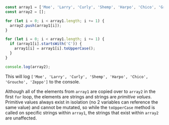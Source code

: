 ```js
const array1 = ['Moe', 'Larry', 'Curly', 'Shemp', 'Harpo', 'Chico', 'Groucho', 'Zeppo'];
const array2 = [];

for (let i = 0; i < array1.length; i += 1) {
  array2.push(array1[i]);
}

for (let i = 0; i < array1.length; i += 1) {
  if (array1[i].startsWith('C')) {
    array1[i] = array1[i].toUpperCase();
  }
}

console.log(array2);
```

This will log `['Moe', 'Larry', 'Curly', 'Shemp', 'Harpo', 'Chico', 'Groucho', 'Zeppo']` to the console.

Although all of the elements from `array1` are copied over to `array2` in the first `for` loop, the elements are strings and strings are *primitive values*. Primitive values always exist in isolation (no 2 variables can reference the same value) and cannot be mutated, so while the `toUpperCase` method is called on specific strings within `array1`, the strings that exist within `array2` are unaffected.
